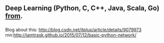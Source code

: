 ##  Deep Learning (Python, C, C++, Java, Scala, Go) [from](https://github.com/yusugomori/DeepLearning).
###
Blog about this:
http://blog.csdn.net/itplus/article/details/9079973
rnn:http://iamtrask.github.io/2015/07/12/basic-python-network/

